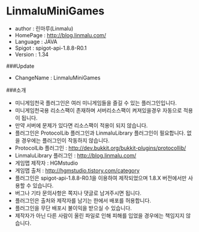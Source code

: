 # LinmaluMiniGames

 - author : 린마루(Linmalu)
 - HomePage : http://blog.linmalu.com/
 - Language : JAVA
 - Spigot : spigot-api-1.8.8-R0.1
 - Version : 1.34

###Update
- ChangeName : LinmaluMiniGames

###소개
- 미니게임천국 플러그인은 여러 미니게임들을 즐길 수 있는 플러그인입니다.
- 미니게임천국용 리소스팩이 존재하며 서버리소스팩이 켜져있을경우 자동으로 적용이 됩니다.
- 만약 서버에 문제가 있다면 리소스팩이 적용이 되지 않습니다.
- 플러그인은 ProtocolLib 플러그인과 LinmaluLibrary 플러그인이 필요합니다. 없을 경우에는 플러그인이 작동하지 않습니다.
- ProtocolLib 플러그인 : http://dev.bukkit.org/bukkit-plugins/protocollib/
- LinmaluLibrary 플러그인 : http://blog.linmalu.com/
- 게임맵 제작자 : HGMstudio
- 게임맵 출처 : http://hgmstudio.tistory.com/category
- 플러그인은 spigot-api-1.8.8-R0.1을 이용하여 제작되었으며 1.8.X 버전에서만 사용할 수 있습니다.
- 버그나 기타 문의사항은 쪽지나 댓글로 남겨주시면 됩니다.
- 플러그인은 출처와 제작자를 남기는 한에서 배포를 허용합니다.
- 플러그인을 무단 배포시 불이익을 받으실 수 있습니다.
- 제작자가 아닌 다른 사람이 올린 파일로 인해 피해를 입었을 경우에는 책임지지 않습니다.
